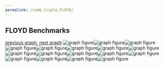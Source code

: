 ```yaml
---
permalink: /comb_triple_FLOYD/
---
```



 ## FLOYD Benchmarks

[previous graph](../comb_triple_FACE/), [next graph](../comb_triple_H/)
![graph figure](./images/triple/FLOYD/FLOYD-AVL_box.png)![graph figure](./images/triple/FLOYD/FLOYD-A_box.png)![graph figure](./images/triple/FLOYD/FLOYD-CYPHERD_box.png)![graph figure](./images/triple/FLOYD/FLOYD-EGG_box.png)![graph figure](./images/triple/FLOYD/FLOYD-FACE_box.png)![graph figure](./images/triple/FLOYD/FLOYD-FLOYD_box.png)![graph figure](./images/triple/FLOYD/FLOYD-F_box.png)![graph figure](./images/triple/FLOYD/FLOYD-H_box.png)![graph figure](./images/triple/FLOYD/FLOYD-JSOND_box.png)![graph figure](./images/triple/FLOYD/FLOYD-K_box.png)![graph figure](./images/triple/FLOYD/FLOYD-O_box.png)![graph figure](./images/triple/FLOYD/FLOYD-PDFD_box.png)![graph figure](./images/triple/FLOYD/FLOYD-RB_box.png)![graph figure](./images/triple/FLOYD/FLOYD-ROD_box.png)![graph figure](./images/triple/FLOYD/FLOYD-SMATRIX_box.png)![graph figure](./images/triple/FLOYD/FLOYD-SORTD_box.png)![graph figure](./images/triple/FLOYD/FLOYD-ZB_box.png)